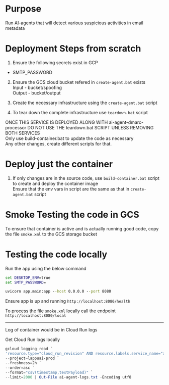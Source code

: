 # Purpose
Run AI-agents that will detect various suspicious activities in email metadata


# Deployment Steps from scratch
1. Ensure the following secrets exist in GCP
- SMTP_PASSWORD
2. Ensure the GCS cloud bucket refered in `create-agent.bat` exists <br/>
Input - bucket/spoofing<br/>
Output - bucket/output<br/>

3. Create the necessary infrastructure using the `create-agent.bat` script
4. To tear down the complete infrastructure use `teardown.bat` script

ONCE THIS SERVICE IS DEPLOYED ALONG WITH ai-agent-dmarc-processor DO NOT USE THE teardown.bat SCRIPT UNLESS REMOVING BOTH SERVICES<br/>
Only use build-container.bat to update the code as necessary<br>
Any other changes, create different scripts for that.

# Deploy just the container
1. If only changes are in the source code, use `build-container.bat` script to create and deploy the container image <br/>
   Ensure that the env vars in script are the same as that in `create-agent.bat` script <br/>


# Smoke Testing the code in GCS
To ensure that container is active and is actually running good code, copy the file `smoke.xml` to the GCS storage bucket


# Testing the code locally

Run the app using the below command

```cmd
set DESKTOP_ENV=true
set SMTP_PASSWORD=

uvicorn app.main:app --host 0.0.0.0 --port 8080
```

Ensure app is up and running `http://localhost:8080/health`<br/>

To process the file `smoke.xml` locally call the endpoint `http://localhost:8080/local`

---------------------------------------------------
Log of container would be in Cloud Run logs

Get Cloud Run logs locally

``` powershell
gcloud logging read `
'resource.type="cloud_run_revision" AND resource.labels.service_name="ai-agent-spoofing" AND resource.labels.location="us-east1"' `
--project=lappuai-prod `
--freshness=2h `
--order=asc `
--format="csv(timestamp,textPayload)" `
--limit=2000 | Out-File ai-agent-logs.txt -Encoding utf8
```
